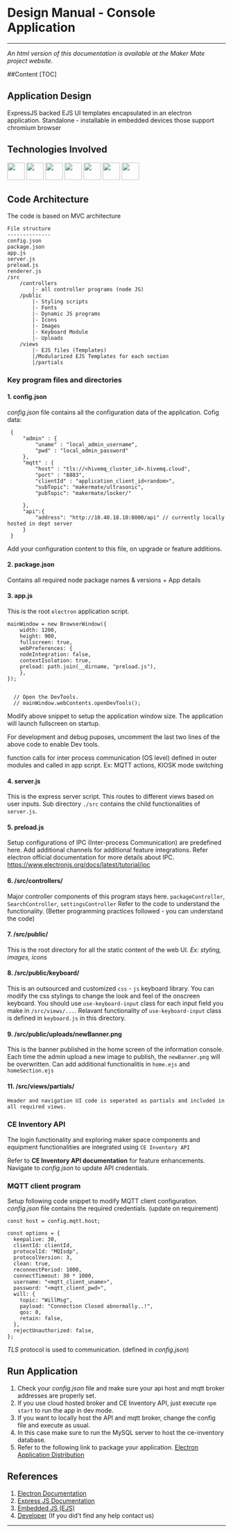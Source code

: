 # Design Manual - Console Application
------
_An html version of this documentation is available at the Maker Mate project website._

##Content
[TOC]

## Application Design
ExpressJS backed EJS UI templates encapsulated in an electron application.
Standalone - installable in embedded devices those support chromium browser

## Technologies Involved
<img src="https://miro.medium.com/max/1400/1*XP-mZOrIqX7OsFInN2ngRQ.png" height="40">
<img src="https://blog.issart.com/wp-content/uploads/2020/05/Electron-logo-light.png" height="40">
<img src="https://www.xhtmlteam.com/blog/wp-content/uploads/2020/08/twitter-bootstrap-logo-2.png" height="40">
<img src="https://media.licdn.com/dms/image/D4D12AQFcexULR6knuA/article-cover_image-shrink_600_2000/0/1664186757288?e=2147483647&v=beta&t=eLO8in1p-Wvme07U-Ym-JX3lg8i1j7kIT9CC8nR-Zts" height="40">
<img src="https://developer.community.boschrexroth.com/t5/image/serverpage/image-id/13467i19FDFA6E5DC7C260?v=v2" height="40">
<img src="https://pbs.twimg.com/profile_images/773245254979903488/yB0xE3NR_400x400.jpg" height="40">
<img src="https://www.kindpng.com/picc/m/149-1492299_rpi-logo-landscape-reg-screen-raspberry-pi-python.png" height="40">

## Code Architecture
The code is based on MVC architecture

```
File structure
--------------
config.json
package.json
app.js
server.js
preload.js
renderer.js
/src
    /controllers
        |- all controller programs (node JS)
    /public
        |- Styling scripts
        |- Fonts
        |- Dynamic JS programs
        |- Icons
        |- Images
        |- Keyboard Module
        |- Uploads
    /views
        |- EJS files (Templates)
        |/Modularized EJS Templates for each section
        |/partials

```

### Key program files and directories
#### 1. config.json
   _config.json_ file contains all the configuration data of the application.
   Cofig data:
   ```
    {
        "admin" : {
            "uname" : "local_admin_username",
            "pwd" : "local_admin_password"
        },
        "mqtt" : {
            "host" : "tls://<hivemq_cluster_id>.hivemq.cloud",
            "port" : "8883",
            "clientId" : "application_client_id<random>",
            "subTopic": "makermate/ultrasonic",
            "pubTopic": "makermate/locker/"

        },
        "api":{
            "address": "http://10.40.18.10:8000/api" // currently locally hosted in dept server
        }
    }
   ```
   Add your configuration content to this file, on upgrade or feature additions.

#### 2. package.json
   Contains all required node package names & versions + App details
   
#### 3. app.js
   This is the root `electron` application script. 
```
mainWindow = new BrowserWindow({
    width: 1200,
    height: 900,
    fullscreen: true,
    webPreferences: {
    nodeIntegration: false,
    contextIsolation: true,
    preload: path.join(__dirname, "preload.js"),
    },
});


  // Open the DevTools.
  // mainWindow.webContents.openDevTools();

```

Modify above snippet to setup the application window size. The application will launch fullscreen on startup.

For development and debug puposes, uncomment the last two lines of the above code to enable Dev tools.

function calls for inter process communication (OS level) defined in outer modules and called in app script.
Ex: MQTT actions, KIOSK mode switching

#### 4. server.js
   This is the express server script. This routes to different views based on user inputs.
   Sub directory ```./src``` contains the child functionalities of ```server.js```.

#### 5. preload.js
   Setup configurations of IPC (Inter-process Communication) are predefined here. Add additional channels for additional feature integrations.
   Refer electron official documentation for more details about IPC. 
   https://www.electronjs.org/docs/latest/tutorial/ipc

#### 6. /src/controllers/
   Major controller components of this program stays here. ```packageController```, ```SearchController```, ```settingsController```
   Refer to the code to understand the functionality. (Better programming practices followed - you can understand the code)

#### 7. /src/public/
   This is the root directory for all the static content of the web UI.
   _Ex: styling, images, icons_

#### 8. /src/public/keyboard/
   This is an outsourced and customized `css` - `js` keyboard library. You can modify the css stylings to change the look and feel of the onscreen keyboard.
   You should use `use-keyboard-input` class for each input field you make in `/src/views/...`.
   Relavant functionality of `use-keyboard-input` class is defined in `keyboard.js` in this directory.

#### 9. /src/public/uploads/newBanner.png
   This is the banner published in the home screen of the information console. Each time the admin upload a new image to publish, the `newBanner.png` will be overwritten. Can add additional functionalitis in `home.ejs` and `homeSection.ejs`
#### 11. /src/views/partials/
    Header and navigation UI code is seperated as partials and included in all required views.

### CE Inventory API

The login functionality and exploring maker space components and equipment functionalities are integrated using `CE Inventory API` 

Refer to **CE Inventory API documentation** for feature enhancements.
Navigate to _config.json_ to update API credentials.

### MQTT client program

Setup following code snippet to modify MQTT client configuration. _config.json_ file contains the required credentials. (update on requirement)
```
const host = config.mqtt.host;

const options = {
  keepalive: 30,
  clientId: clientId,
  protocolId: "MQIsdp",
  protocolVersion: 3,
  clean: true,
  reconnectPeriod: 1000,
  connectTimeout: 30 * 1000,
  username: "<mqtt_client_uname>",
  password: "<mqtt_client_pwd>",
  will: {
    topic: "WillMsg",
    payload: "Connection Closed abnormally..!",
    qos: 0,
    retain: false,
  },
  rejectUnauthorized: false,
};
```
_TLS_ protocol is used to communication. (defined in _config.json_)

## Run Application
1. Check your _config.json_ file and make sure your api host and mqtt broker addresses are properly set.
2. If you use cloud hosted broker and CE Inventory API, just execute
   `npm start`
   to run the app in dev mode.
3. If you want to locally host the API and mqtt broker, change the config file and execute as usual.
4. In this case make sure to run the MySQL server to host the ce-inventory database.
5. Refer to the following link to package your application.
   [Electron Application Distribution](https://www.electronjs.org/docs/latest/tutorial/application-distribution)

## References
1. [Electron Documentation](https://www.electronjs.org/docs/latest/)
2. [Express JS Documentation](https://expressjs.com/)
3. [Embedded JS (EJS)](https://ejs.co/#docs)
4. [Developer](mailto:drmadhushan@gmail.com) (If you did't find any help contact us)


--------